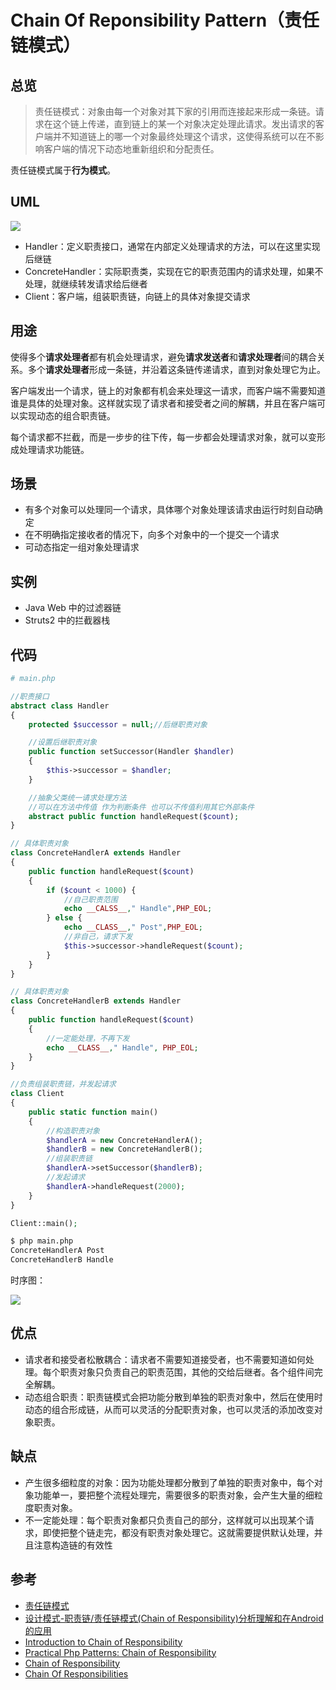 # Chain Of Reponsibility Pattern（责任链模式）

## 总览

> 责任链模式：对象由每一个对象对其下家的引用而连接起来形成一条链。请求在这个链上传递，直到链上的某一个对象决定处理此请求。发出请求的客户端并不知道链上的哪一个对象最终处理这个请求，这使得系统可以在不影响客户端的情况下动态地重新组织和分配责任。

责任链模式属于**行为模式**。

## UML

<img src="https://yuml.me/diagram/nofunky/class/[Handler%7Csuccessor:%20Handler%7C+setSuccessor():%20void;+handleRequest():%20void;],[ConcreteHandlerA%7C%7C+handleRequest():%20void],[ConcreteHandlerB%7C%7C+handleRequest():%20void],[Client%7C%7C],[Handler]%5E-[ConcreteHandlerA],[Handler]%5E-[ConcreteHandlerB],[Handler]%3C%3E-%3E[Handler],[Client]-.-%3E[Handler]">

- Handler：定义职责接口，通常在内部定义处理请求的方法，可以在这里实现后继链
- ConcreteHandler：实际职责类，实现在它的职责范围内的请求处理，如果不处理，就继续转发请求给后继者
- Client：客户端，组装职责链，向链上的具体对象提交请求

## 用途

使得多个**请求处理者**都有机会处理请求，避免**请求发送者**和**请求处理者**间的耦合关系。多个**请求处理者**形成一条链，并沿着这条链传递请求，直到对象处理它为止。

客户端发出一个请求，链上的对象都有机会来处理这一请求，而客户端不需要知道谁是具体的处理对象。这样就实现了请求者和接受者之间的解耦，并且在客户端可以实现动态的组合职责链。

每个请求都不拦截，而是一步步的往下传，每一步都会处理请求对象，就可以变形成处理请求功能链。

## 场景

- 有多个对象可以处理同一个请求，具体哪个对象处理该请求由运行时刻自动确定
- 在不明确指定接收者的情况下，向多个对象中的一个提交一个请求
- 可动态指定一组对象处理请求

## 实例

- Java Web 中的过滤器链
- Struts2 中的拦截器栈

## 代码

```php
# main.php

//职责接口
abstract class Handler
{
    protected $successor = null;//后继职责对象

    //设置后继职责对象
    public function setSuccessor(Handler $handler)
    {
        $this->successor = $handler;
    }

    //抽象父类统一请求处理方法
    //可以在方法中传值 作为判断条件 也可以不传值利用其它外部条件
    abstract public function handleRequest($count);
}

// 具体职责对象
class ConcreteHandlerA extends Handler
{
    public function handleRequest($count)
    {
        if ($count < 1000) {
            //自己职责范围
            echo __CALSS__," Handle",PHP_EOL;
        } else {
            echo __CLASS__," Post",PHP_EOL;
            //非自己，请求下发
            $this->successor->handleRequest($count);
        }
    }
}

// 具体职责对象
class ConcreteHandlerB extends Handler
{
    public function handleRequest($count)
    {
        //一定能处理，不再下发
        echo __CLASS__," Handle", PHP_EOL;
    }
}

//负责组装职责链，并发起请求
class Client
{
    public static function main()
    {
        //构造职责对象
        $handlerA = new ConcreteHandlerA();
        $handlerB = new ConcreteHandlerB();
        //组装职责链
        $handlerA->setSuccessor($handlerB);
        //发起请求
        $handlerA->handleRequest(2000);
    }
}

Client::main();
```

```bash
$ php main.php
ConcreteHandlerA Post
ConcreteHandlerB Handle
```

时序图：

<img src="http://www.gravizo.com/g?@startuml;participant%20%22%20%E5%AE%A2%E6%88%B7%E7%AB%AF%22%20as%20C;participant%20%22%E8%81%8C%E8%B4%A3%E5%AF%B9%E8%B1%A1A%22%20as%20A;participant%20%22%E8%81%8C%E8%B4%A3%E5%AF%B9%E8%B1%A1B%22%20as%20B;C%20-%3E%20A:%20%E5%8F%91%E5%87%BA%E8%AF%B7%E6%B1%82;activate%20A;A%20-%3E%20B:%20%E4%B8%8B%E5%8F%91%E8%AF%B7%E6%B1%82;activate%20B;note%20over%20B:%20%E5%A4%84%E7%90%86%E5%93%8D%E5%BA%94;B%20--%3E%20A:%20%E5%9B%9E%E5%BA%94%E8%AF%B7%E6%B1%82;A%20--%3E%20C;@enduml;">

## 优点

- 请求者和接受者松散耦合：请求者不需要知道接受者，也不需要知道如何处理。每个职责对象只负责自己的职责范围，其他的交给后继者。各个组件间完全解耦。
- 动态组合职责：职责链模式会把功能分散到单独的职责对象中，然后在使用时动态的组合形成链，从而可以灵活的分配职责对象，也可以灵活的添加改变对象职责。

## 缺点

- 产生很多细粒度的对象：因为功能处理都分散到了单独的职责对象中，每个对象功能单一，要把整个流程处理完，需要很多的职责对象，会产生大量的细粒度职责对象。
- 不一定能处理：每个职责对象都只负责自己的部分，这样就可以出现某个请求，即使把整个链走完，都没有职责对象处理它。这就需要提供默认处理，并且注意构造链的有效性


## 参考

- [责任链模式](http://www.runoob.com/design-pattern/chain-of-responsibility-pattern.html)
- [设计模式-职责链/责任链模式(Chain of Responsibility)分析理解和在Android的应用](http://blog.csdn.net/card361401376/article/details/51552568)
- [Introduction to Chain of Responsibility](https://www.sitepoint.com/introduction-to-chain-of-responsibility/)
- [Practical Php Patterns: Chain of Responsibility](http://www.giorgiosironi.com/2010/02/practical-php-patterns-chain-of.html)
- [Chain of Responsibility](https://sourcemaking.com/design_patterns/chain_of_responsibility)
- [Chain Of Responsibilities](http://designpatternsphp.readthedocs.io/en/latest/Behavioral/ChainOfResponsibilities/README.html)
